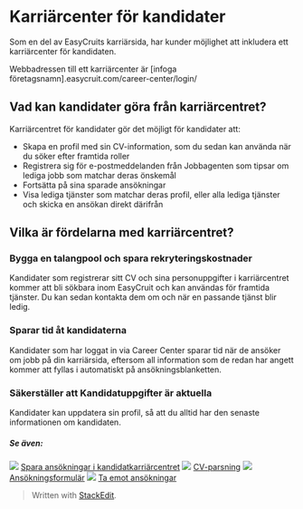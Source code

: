# Karriärcenter för kandidater

Som en del av EasyCruits karriärsida, har kunder möjlighet att inkludera ett karriärcenter för kandidaten.

Webbadressen till ett karriärcenter är [infoga företagsnamn].easycruit.com/career-center/login/

## Vad kan kandidater göra från karriärcentret?

Karriärcentret för kandidater gör det möjligt för kandidater att:

-   Skapa en profil med sin CV-information, som du sedan kan använda när du söker efter framtida roller
-   Registrera sig för e-postmeddelanden från Jobbagenten som tipsar om lediga jobb som matchar deras önskemål
-   Fortsätta på sina sparade ansökningar
-   Visa lediga tjänster som matchar deras profil, eller alla lediga tjänster och skicka en ansökan direkt därifrån

## Vilka är fördelarna med karriärcentret?

### Bygga en talangpool och spara rekryteringskostnader

Kandidater som registrerar sitt CV och sina personuppgifter i karriärcentret kommer att bli sökbara inom EasyCruit och kan användas för framtida tjänster. Du kan sedan kontakta dem om och när en passande tjänst blir ledig.

### Sparar tid åt kandidaterna

Kandidater som har loggat in via Career Center sparar tid när de ansöker om jobb på din karriärsida, eftersom all information som de redan har angett kommer att fyllas i automatiskt på ansökningsblanketten.

### Säkerställer att Kandidatuppgifter är aktuella

Kandidater kan uppdatera sin profil, så att du alltid har den senaste informationen om kandidaten.

##### Se även:

![](../Resources/Images/icon-document-link.png)  [Spara ansökningar i kandidatkarriärcentret](save_applications_in_candidate_career_centre.htm)
![](../Resources/Images/icon-document-link.png)  [CV-parsning](cv_parsing.htm)
![](../Resources/Images/icon-document-link.png)  [Ansökningsformulär](application_form.htm)
![](../Resources/Images/icon-document-link.png)  [Ta emot ansökningar](receiving_applications.htm)


> Written with [StackEdit](https://stackedit.io/).
<!--stackedit_data:
eyJoaXN0b3J5IjpbLTE0MjQzNzgzNTBdfQ==
-->